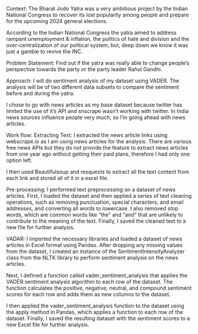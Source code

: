 Context:
The Bharat Jodo Yatra was a very ambitious project by the Indian National Congress to recover its lost popularity among people and prepare for the upcoming 2024 general elections.

According to the Indian National Congress the yatra aimed to address rampant unemployment & inflation, the politics of hate and division and the over-centralization of our political system, but, deep down we know it was just a gamble to revive the INC.

Problem Statement:
Find out if the yatra was really able to change people’s perspective towards the party or the party leader Rahul Gandhi.

Approach:
I will do sentiment analysis of my dataset using VADER. The analysis will be of two different data subsets to compare the sentiment before and during the yatra.

I chose to go with news articles as my base dataset because twitter has limited the use of it’s API and snscrape wasn’t working with twitter. In India news sources influence people very much, so I’m going ahead with news articles.

Work flow:
Extracting Text:
I extracted the news article links using webscrape.io as I am using news articles for the analysis. There are various free news APIs but they do not provide the feature to extract news articles from one year ago without getting their paid plans, therefore I had only one option left.

I then used Beautifulsoup and resquests to extract all the text content from each link and stored all of it in a excel file.

Pre-processing:
I performed text preprocessing on a dataset of news articles. First, I loaded the dataset and then applied a series of text cleaning operations, such as removing punctuation, special characters, and email addresses, and converting all words to lowercase. I also removed stop words, which are common words like “the” and “and” that are unlikely to contribute to the meaning of the text. Finally, I saved the cleaned text to a new file for further analysis.

VADAR:
I imported the necessary libraries and loaded a dataset of news articles in Excel format using Pandas. After dropping any missing values from the dataset, I created an instance of the SentimentIntensityAnalyzer class from the NLTK library to perform sentiment analysis on the news articles.

Next, I defined a function called vader_sentiment_analysis that applies the VADER sentiment analysis algorithm to each row of the dataset. The function calculates the positive, negative, neutral, and compound sentiment scores for each row and adds them as new columns to the dataset.

I then applied the vader_sentiment_analysis function to the dataset using the apply method in Pandas, which applies a function to each row of the dataset. Finally, I saved the resulting dataset with the sentiment scores to a new Excel file for further analysis.


